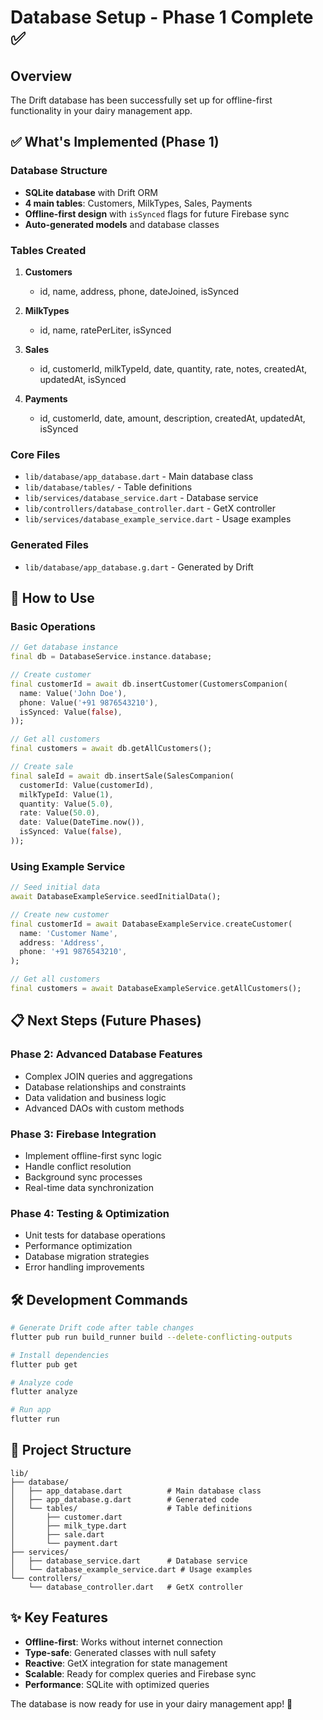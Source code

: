 # Database Setup - Phase 1 Complete ✅

## Overview
The Drift database has been successfully set up for offline-first functionality in your dairy management app.

## ✅ What's Implemented (Phase 1)

### Database Structure
- **SQLite database** with Drift ORM
- **4 main tables**: Customers, MilkTypes, Sales, Payments
- **Offline-first design** with `isSynced` flags for future Firebase sync
- **Auto-generated models** and database classes

### Tables Created
1. **Customers**
   - id, name, address, phone, dateJoined, isSynced

2. **MilkTypes** 
   - id, name, ratePerLiter, isSynced

3. **Sales**
   - id, customerId, milkTypeId, date, quantity, rate, notes, createdAt, updatedAt, isSynced

4. **Payments**
   - id, customerId, date, amount, description, createdAt, updatedAt, isSynced

### Core Files
- `lib/database/app_database.dart` - Main database class
- `lib/database/tables/` - Table definitions
- `lib/services/database_service.dart` - Database service
- `lib/controllers/database_controller.dart` - GetX controller
- `lib/services/database_example_service.dart` - Usage examples

### Generated Files
- `lib/database/app_database.g.dart` - Generated by Drift

## 🚀 How to Use

### Basic Operations
```dart
// Get database instance
final db = DatabaseService.instance.database;

// Create customer
final customerId = await db.insertCustomer(CustomersCompanion(
  name: Value('John Doe'),
  phone: Value('+91 9876543210'),
  isSynced: Value(false),
));

// Get all customers  
final customers = await db.getAllCustomers();

// Create sale
final saleId = await db.insertSale(SalesCompanion(
  customerId: Value(customerId),
  milkTypeId: Value(1),
  quantity: Value(5.0),
  rate: Value(50.0),
  date: Value(DateTime.now()),
  isSynced: Value(false),
));
```

### Using Example Service
```dart
// Seed initial data
await DatabaseExampleService.seedInitialData();

// Create new customer
final customerId = await DatabaseExampleService.createCustomer(
  name: 'Customer Name',
  address: 'Address',
  phone: '+91 9876543210',
);

// Get all customers
final customers = await DatabaseExampleService.getAllCustomers();
```

## 📋 Next Steps (Future Phases)

### Phase 2: Advanced Database Features
- Complex JOIN queries and aggregations
- Database relationships and constraints  
- Data validation and business logic
- Advanced DAOs with custom methods

### Phase 3: Firebase Integration
- Implement offline-first sync logic
- Handle conflict resolution
- Background sync processes
- Real-time data synchronization

### Phase 4: Testing & Optimization
- Unit tests for database operations
- Performance optimization
- Database migration strategies
- Error handling improvements

## 🛠️ Development Commands

```bash
# Generate Drift code after table changes
flutter pub run build_runner build --delete-conflicting-outputs

# Install dependencies
flutter pub get

# Analyze code
flutter analyze

# Run app
flutter run
```

## 📁 Project Structure
```
lib/
├── database/
│   ├── app_database.dart          # Main database class
│   ├── app_database.g.dart        # Generated code
│   └── tables/                    # Table definitions
│       ├── customer.dart
│       ├── milk_type.dart
│       ├── sale.dart
│       └── payment.dart
├── services/
│   ├── database_service.dart      # Database service
│   └── database_example_service.dart # Usage examples
└── controllers/
    └── database_controller.dart   # GetX controller
```

## ✨ Key Features
- **Offline-first**: Works without internet connection
- **Type-safe**: Generated classes with null safety
- **Reactive**: GetX integration for state management
- **Scalable**: Ready for complex queries and Firebase sync
- **Performance**: SQLite with optimized queries

The database is now ready for use in your dairy management app! 🎉
